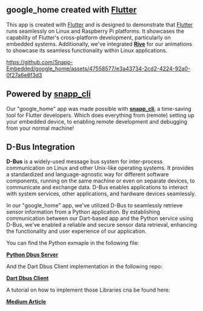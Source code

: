 
## google_home created with [Flutter](https://flutter.dev/ "Flutter")

This app is created with [Flutter](https://flutter.dev/ "Flutter") and is designed to demonstrate that [Flutter](https://flutter.dev/ "Flutter") runs seamlessly on Linux and Raspberry Pi platforms. It showcases the capability of Flutter's cross-platform development, particularly on embedded systems.  Additionally, we've integrated **[Rive](https://rive.app/ "Rive")** for our animations to showcase its seamless functionality within Linux applications.



https://github.com/Snapp-Embedded/google_home/assets/47558577/e3a43734-2cd2-4224-92a0-0f27a6e8f3d3



## Powered by [snapp_cli](https://github.com/Snapp-Embedded/snapp_cli)

Our "google_home" app was made possible with **[snapp_cli](https://github.com/Snapp-Embedded/snapp_cli)**, a time-saving tool for Flutter developers. Which does everything
from (remote) setting up your embedded device, to enabling remote development and debugging from your normal machine!


## D-Bus Integration
**D-Bus** is a widely-used message bus system for inter-process communication on Linux and other Unix-like operating systems. It provides a standardized and language-agnostic way for different software components, running on the same machine or even on separate devices, to communicate and exchange data. D-Bus enables applications to interact with system services, other applications, and hardware devices seamlessly.

In our "google_home" app, we've utilized D-Bus to seamlessly retrieve sensor information from a Python application. By establishing communication between our Dart-based app and the Python service using D-Bus, we've enabled a reliable and secure sensor data retrieval, enhancing the functionality and user experience of our application.

You can find the Python exmaple in the following file:

[**Python Dbus Server**](https://github.com/Snapp-Embedded/google_home/blob/main/python_server/sensor_server.py "Python Dbus Server") 

And the Dart Dbus Client implementation in the following repo:

[**Dart Dbus Client**](https://github.com/Snapp-Embedded/dart_dbus)

A tutorial on how to implement those Libraries cna be found here: 

[**Medium Article**](https://medium.com/snapp-embedded/interfacing-raspberry-pi-sensors-with-dart-and-flutter-using-d-bus-5203ceee1d9a)
